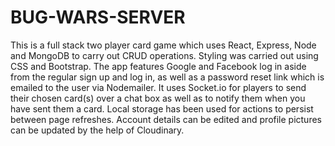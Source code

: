 # BUG-WARS-SERVER

This is a full stack two player card game which uses React, Express, Node and MongoDB to carry out CRUD operations. Styling was carried out using CSS and Bootstrap. The app features Google and Facebook log in aside from the regular sign up and log in, as well as a password reset link which is emailed to the user via Nodemailer. It uses Socket.io for players to send their chosen card(s) over a chat box as well as to notify them when you have sent them a card. Local storage has been used for actions to persist between page refreshes. Account details can be edited and profile pictures can be updated by the help of Cloudinary. 


